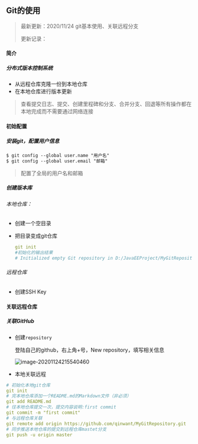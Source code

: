 ## Git的使用

> 最新更新：2020/11/24  git基本使用、关联远程分支
>
> 更新记录：

#### 简介

##### 分布式版本控制系统

- 从远程仓库克隆一份到本地仓库
- 在本地仓库进行版本更新

> 查看提交日志、提交、创建里程碑和分支、合并分支、回退等所有操作都在本地完成而不需要通过网络连接

#### 初始配置

##### 安装git，配置用户信息

```xml
$ git config --global user.name "用户名"
$ git config --global user.email "邮箱"
```

> 配置了全局的用户名和邮箱

##### 创建版本库

###### 本地仓库：

- 创建一个空目录

- 把目录变成git仓库

  ```yml
  git init
  #初始化的输出结果
  # Initialized empty Git repository in D:/JavaEEProject/MyGitRepository/.git/
  ```

###### 远程仓库

- 创建SSH Key

#### 关联远程仓库

##### 关联GitHub

- 创建`repository`

  登陆自己的github，右上角+号，New repository，填写相关信息

  ![image-20201124215540460](https://cdn.jsdelivr.net/gh/qinwant/Figurebed/img/20201124215542.png)

- 本地关联远程

```yml
# 初始化本地git仓库
git init
# 完本地仓库添加一个README.md的Markdown文件（非必须）
git add README.md
# 往本地仓库提交一次，提交内容说明:first commit
git commit -m "first commit"
# 与远程仓库关联
git remote add origin https://github.com/qinwant/MyGitRepository.git
# 同步推送本地仓库的提交到远程仓库mastet分支
git push -u origin master
```